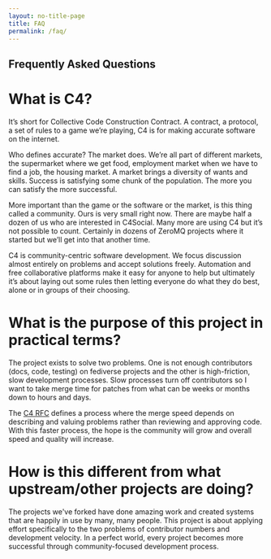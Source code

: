 ```yaml
---
layout: no-title-page
title: FAQ
permalink: /faq/
---
```

## Frequently Asked Questions

# What is C4?

It’s short for Collective Code Construction Contract. A contract, a protocol, a set of rules to a game we’re playing, C4 is for making accurate software on the internet.

Who defines accurate? The market does. We’re all part of different markets, the supermarket where we get food, employment market when we have to find a job, the housing market. A market brings a diversity of wants and skills. Success is satisfying some chunk of the population. The more you can satisfy the more successful.

More important than the game or the software or the market, is this thing called a community. Ours is very small right now. There are maybe half a dozen of us who are interested in C4Social. Many more are using C4 but it’s not possible to count. Certainly in dozens of ZeroMQ projects where it started but we’ll get into that another time.

C4 is community-centric software development. We focus discussion almost entirely on problems and accept solutions freely. Automation and free collaborative platforms make it easy for anyone to help but ultimately it’s about laying out some rules then letting everyone do what they do best, alone or in groups of their choosing.

# What is the purpose of this project in practical terms?

The project exists to solve two problems. One is not enough contributors (docs, code, testing) on fediverse projects and the other is high-friction, slow development processes. Slow processes turn off contributors so I want to take merge time for patches from what can be weeks or months down to hours and days.

The [C4 RFC](https://rfc.zeromq.org/spec/42/) defines a process where the merge speed depends on describing and valuing problems rather than reviewing and approving code. With this faster process, the hope is the community will grow and overall speed and quality will increase.

# How is this different from what upstream/other projects are doing?

The projects we've forked have done amazing work and created systems that are happily in use by many, many people. This project is about applying effort specifically to the two problems of contributor numbers and development velocity. In a perfect world, every project becomes more successful through community-focused development process.

